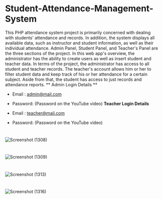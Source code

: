 # Student-Attendance-Management-System
This PHP attendance system project is primarily concerned with dealing with students' attendance and records. In addition, the system displays all available data, such as instructor and student information, as well as their individual attendance. Admin Panel, Student Panel, and Teacher's Panel are the three sections of the project. In this web app's overview, the administrator has the ability to create users as well as insert student and teacher data. In terms of the project, the administrator has access to all student and teacher records. The teacher's account allows him or her to filter student data and keep track of his or her attendance for a certain subject. Aside from that, the student has access to just records and attendance reports.
** Admin Login Details **

* Email   : admin@mail.com
* Password: (Password on the YouTube video)
**Teacher Login Details**

* Email   : teacher@mail.com
* Password: (Password on the YouTube video)
#
![Screenshot (1308)](https://user-images.githubusercontent.com/36708000/173136998-4de6eccc-377f-419e-83b6-e767503bbb5d.png)
#
![Screenshot (1309)](https://user-images.githubusercontent.com/36708000/173137041-69d68213-077d-4362-bd4e-cfba5a6b2202.png)
#
![Screenshot (1313)](https://user-images.githubusercontent.com/36708000/173137057-5aad5420-7689-4d5e-aae0-df796154e993.png)
#
![Screenshot (1316)](https://user-images.githubusercontent.com/36708000/173137075-81d7b66e-a5cc-4228-ab14-cecc465701d7.png)
